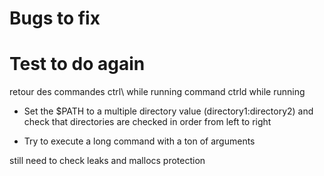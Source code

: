 # Bugs to fix

# Test to do again
retour des commandes
ctrl\ while running command
ctrld while running
- Set the $PATH to a multiple directory value (directory1:directory2) and check that directories are checked in order from left to right

- Try to execute a long command with a ton of arguments

still need to check leaks and mallocs protection